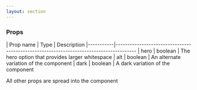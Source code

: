 ```yaml
---
layout: section
---
```


### Props

| Prop name | Type    | Description
|-----------|---------------------------------------------------------------------------------------
| hero        | boolean | The hero option that provides larger whitespace
| alt         | boolean | An alternate variation of the component
| dark        | boolean | A dark variation of the component

All other props are spread into the component
